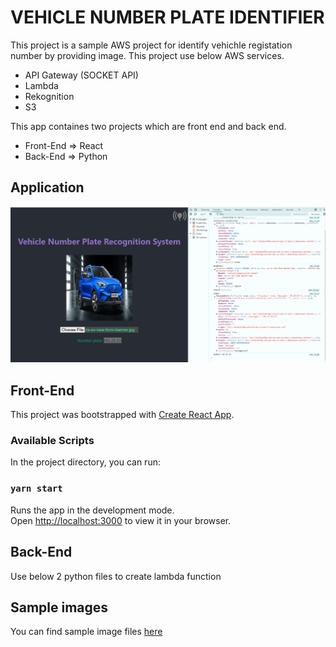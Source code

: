 # VEHICLE NUMBER PLATE IDENTIFIER
This project is a sample AWS project for identify vehichle registation number by providing image. This project use below AWS services.
- API Gateway (SOCKET API)
- Lambda
- Rekognition
- S3

This app containes two projects which are front end and back end.
- Front-End => React
- Back-End =>  Python

## Application
![image](https://github.com/rehmange/aws-vehicle-plate-detection/blob/main/assests/1.png)

## Front-End

This project was bootstrapped with [Create React App](https://github.com/facebook/create-react-app).

### Available Scripts

In the project directory, you can run:

### `yarn start`

Runs the app in the development mode.\
Open [http://localhost:3000](http://localhost:3000) to view it in your browser.

## Back-End

Use below 2 python files to create lambda function

## Sample images
You can find sample image files [here](https://github.com/rehmange/aws-vehicle-plate-detection/tree/main/src/SampleImages)





